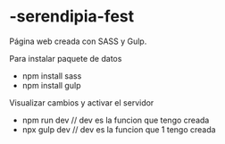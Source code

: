 # -serendipia-fest
Página web creada con SASS y Gulp.

Para instalar paquete de datos
  - npm install sass
  - npm install gulp
 
Visualizar cambios y activar el servidor
 - npm run dev // dev es la funcion que tengo creada
 - npx gulp dev // dev es la funcion que 1 tengo creada
